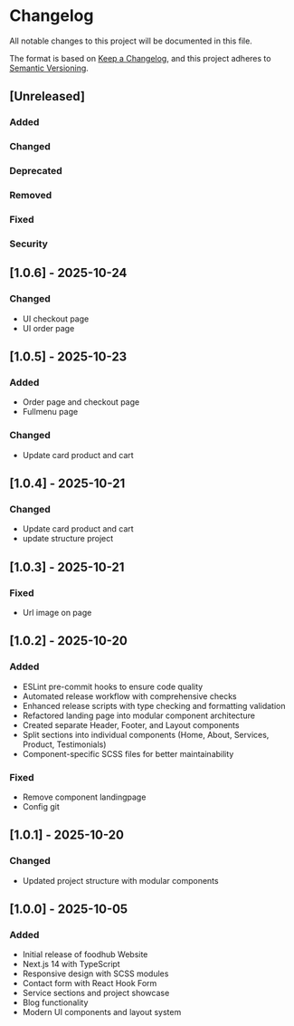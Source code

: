 # Changelog

All notable changes to this project will be documented in this file.

The format is based on [Keep a Changelog](https://keepachangelog.com/en/1.0.0/),
and this project adheres to [Semantic Versioning](https://semver.org/spec/v2.0.0.html).

## [Unreleased]

### Added

### Changed

### Deprecated

### Removed

### Fixed

### Security

## [1.0.6] - 2025-10-24

### Changed

- UI checkout page
- UI order page

## [1.0.5] - 2025-10-23

### Added

- Order page and checkout page
- Fullmenu page

### Changed

- Update card product and cart

## [1.0.4] - 2025-10-21

### Changed

- Update card product and cart
- update structure project

## [1.0.3] - 2025-10-21

### Fixed

- Url image on page

## [1.0.2] - 2025-10-20

### Added

- ESLint pre-commit hooks to ensure code quality
- Automated release workflow with comprehensive checks
- Enhanced release scripts with type checking and formatting validation
- Refactored landing page into modular component architecture
- Created separate Header, Footer, and Layout components
- Split sections into individual components (Home, About, Services, Product, Testimonials)
- Component-specific SCSS files for better maintainability

### Fixed

- Remove component landingpage
- Config git

## [1.0.1] - 2025-10-20

### Changed

- Updated project structure with modular components

## [1.0.0] - 2025-10-05

### Added

- Initial release of foodhub Website
- Next.js 14 with TypeScript
- Responsive design with SCSS modules
- Contact form with React Hook Form
- Service sections and project showcase
- Blog functionality
- Modern UI components and layout system
